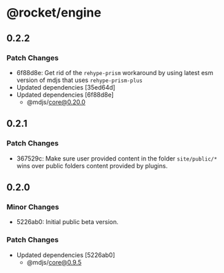 # @rocket/engine

## 0.2.2

### Patch Changes

- 6f88d8e: Get rid of the `rehype-prism` workaround by using latest esm version of mdjs that uses `rehype-prism-plus`
- Updated dependencies [35ed64d]
- Updated dependencies [6f88d8e]
  - @mdjs/core@0.20.0

## 0.2.1

### Patch Changes

- 367529c: Make sure user provided content in the folder `site/public/*` wins over public folders content provided by plugins.

## 0.2.0

### Minor Changes

- 5226ab0: Initial public beta version.

### Patch Changes

- Updated dependencies [5226ab0]
  - @mdjs/core@0.9.5
